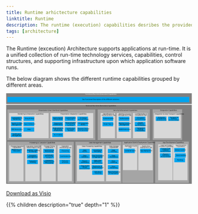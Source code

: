 ```yaml
---
title: Runtime arhictecture capabilities
linktitle: Runtime
description: The runtime (execution) capabilities desribes the provided capabilites by the architecture components at runtime.
tags: [architecture]
---
```


The Runtime (exceution) Architecture supports applications at run-time. 
It is a unified collection of run-time technology services, capabilities, control structures, and supporting infrastructure upon which application software runs.  

The below diagram shows the different runtime capabilities grouped by different areas. 

![Runtime capabilities diagram](runtime_capabilities.svg "Runtime capabilities")

[Download as Visio](runtime_capabilities.vsdx)

{{% children description="true" depth="1" %}}
